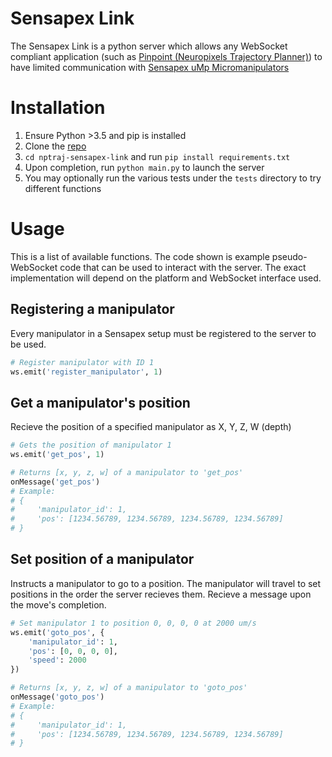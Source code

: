 # Sensapex Link
The Sensapex Link is a python server which allows any WebSocket compliant application (such as [Pinpoint (Neuropixels Trajectory Planner)](https://github.com/dbirman/NPTrajectoryPlanner/)) to have limited communication with [Sensapex uMp Micromanipulators](https://www.sensapex.com/products/ump-micromanipulators/)

# Installation
1. Ensure Python >3.5 and pip is installed
2. Clone the [repo](https://github.com/dbirman/nptraj-sensapex-link)
3. `cd nptraj-sensapex-link` and run `pip install requirements.txt`
4. Upon completion, run `python main.py` to launch the server
5. You may optionally run the various tests under the `tests` directory to try different functions

# Usage
This is a list of available functions. The code shown is example pseudo-WebSocket code that can be used to interact with the server. The exact implementation will depend on the platform and WebSocket interface used. 
## Registering a manipulator
Every manipulator in a Sensapex setup must be registered to the server to be used.

```python
# Register manipulator with ID 1
ws.emit('register_manipulator', 1)
```

## Get a manipulator's position
Recieve the position of a specified manipulator as X, Y, Z, W (depth)

```python
# Gets the position of manipulator 1
ws.emit('get_pos', 1)

# Returns [x, y, z, w] of a manipulator to 'get_pos'
onMessage('get_pos')
# Example:
# {
#     'manipulator_id': 1,
#     'pos': [1234.56789, 1234.56789, 1234.56789, 1234.56789]
# }
```

## Set position of a manipulator
Instructs a manipulator to go to a position. The manipulator will travel to set positions in the order the server recieves them. Recieve a message upon the move's completion. 

```python
# Set manipulator 1 to position 0, 0, 0, 0 at 2000 um/s
ws.emit('goto_pos', {
    'manipulator_id': 1,
    'pos': [0, 0, 0, 0],
    'speed': 2000
})

# Returns [x, y, z, w] of a manipulator to 'goto_pos'
onMessage('goto_pos')
# Example:
# {
#     'manipulator_id': 1,
#     'pos': [1234.56789, 1234.56789, 1234.56789, 1234.56789]
# }
```
